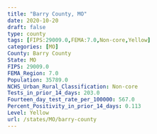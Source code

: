 ```yaml
---
title: "Barry County, MO"
date: 2020-10-20
draft: false
type: county
tags: [FIPS:29009.0,FEMA:7.0,Non-core,Yellow]
categories: [MO]
County: Barry County
State: MO
FIPS: 29009.0
FEMA_Region: 7.0
Population: 35789.0
NCHS_Urban_Rural_Classification: Non-core
Tests_in_prior_14_days: 203.0
Fourteen_day_test_rate_per_100000: 567.0
Percent_Positivity_in_prior_14_days: 0.113
Level: Yellow
url: /states/MO/barry-county
---
```



